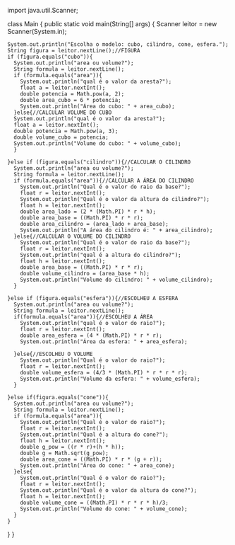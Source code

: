 import java.util.Scanner;

class Main {
  public static void main(String[] args) {
    Scanner leitor = new Scanner(System.in);
      
    System.out.println("Escolha o modelo: cubo, cilindro, cone, esfera.");
    String figura = leitor.nextLine();//FIGURA
    if (figura.equals("cubo")){
      System.out.println("area ou volume?");
      String formula = leitor.nextLine();
      if (formula.equals("area")){
        System.out.println("qual é o valor da aresta?");
        float a = leitor.nextInt();
        double potencia = Math.pow(a, 2);
        double area_cubo = 6 * potencia;
        System.out.println("Área do cubo: " + area_cubo);
      }else{//CALCULAR VOLUME DO CUBO
      System.out.println("qual é o valor da aresta?");
      float a = leitor.nextInt();
      double potencia = Math.pow(a, 3);
      double volume_cubo = potencia;
      System.out.println("Volume do cubo: " + volume_cubo);
      }

    }else if (figura.equals("cilindro")){//CALCULAR O CILINDRO
      System.out.println("area ou volume?");
      String formula = leitor.nextLine();
      if (formula.equals("area")){//CALCULAR A ÁREA DO CILINDRO
        System.out.println("Qual é o valor do raio da base?");
        float r = leitor.nextInt();
        System.out.println("Qual é o valor da altura do cilindro?");
        float h = leitor.nextInt();
        double area_lado = (2 * (Math.PI) * r * h);
        double area_base = ((Math.PI) * r * r);
        double area_cilindro = (area_lado + area_base);
        System.out.println("A área do cilindro é: " + area_cilindro);
      }else{//CALCULAR O VOLUME DO CILINDRO
        System.out.println("Qual é o valor do raio da base?");
        float r = leitor.nextInt();
        System.out.println("qual é a altura do cilindro?");
        float h = leitor.nextInt();
        double area_base = ((Math.PI) * r * r);
        double volume_cilindro = (area_base * h);
        System.out.println("Volume do cilindro: " + volume_cilindro);
      }

    }else if (figura.equals("esfera")){//ESCOLHEU A ESFERA
      System.out.println("area ou volume?");
      String formula = leitor.nextLine();
      if(formula.equals("area")){//ESCOLHEU A ÁREA
        System.out.println("qual é o valor do raio?");
        float r = leitor.nextInt();
        double area_esfera = (4 * (Math.PI) * r * r);
        System.out.println("Área da esfera: " + area_esfera);
        
      }else{//ESCOLHEU O VOLUME
        System.out.println("Qual é o valor do raio?");
        float r = leitor.nextInt();
        double volume_esfera = (4/3 * (Math.PI) * r * r * r);
        System.out.println("Volume da esfera: " + volume_esfera);
      }

    }else if(figura.equals("cone")){
      System.out.println("area ou volume?");
      String formula = leitor.nextLine();
      if (formula.equals("area")){
        System.out.println("Qual é o valor do raio?");
        float r = leitor.nextInt();
        System.out.println("Qual é a altura do cone?");
        float h = leitor.nextInt();
        double g_pow = ((r * r)+(h * h));
        double g = Math.sqrt(g_pow);
        double area_cone = ((Math.PI) * r * (g + r));
        System.out.println("Área do cone: " + area_cone);        
      }else{
        System.out.println("Qual é o valor do raio?");
        float r = leitor.nextInt();
        System.out.println("Qual é o valor da altura do cone?");
        float h = leitor.nextInt();
        double volume_cone = ((Math.PI) * r * r * h)/3;
        System.out.println("Volume do cone: " + volume_cone);
      }
    }
  }
}

